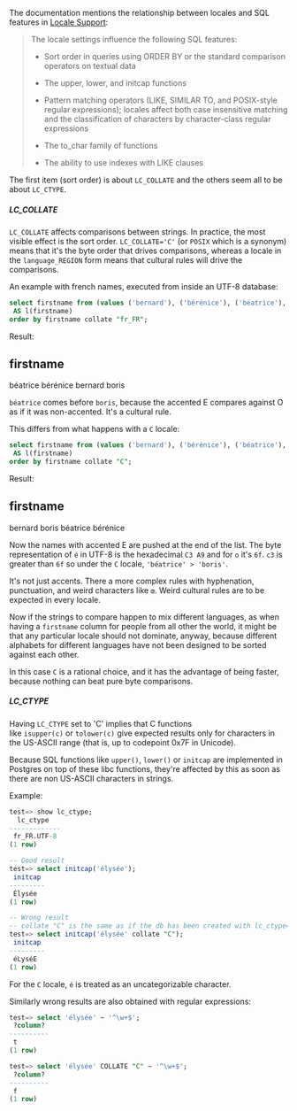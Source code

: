 The documentation mentions the relationship between locales and SQL features in [Locale Support](https://www.postgresql.org/docs/current/locale.html):

> The locale settings influence the following SQL features:
> 
> -   Sort order in queries using ORDER BY or the standard comparison operators on textual data
>     
> -   The upper, lower, and initcap functions
>     
> -   Pattern matching operators (LIKE, SIMILAR TO, and POSIX-style regular expressions); locales affect both case insensitive matching and the classification of characters by character-class regular expressions
>     
> -   The to_char family of functions
>     
> -   The ability to use indexes with LIKE clauses
>     

The first item (sort order) is about `LC_COLLATE` and the others seem all to be about `LC_CTYPE`.

##### LC_COLLATE
`LC_COLLATE` affects comparisons between strings. In practice, the most visible effect is the sort order. `LC_COLLATE='C'` (or `POSIX` which is a synonym) means that it's the byte order that drives comparisons, whereas a locale in the `language_REGION` form means that cultural rules will drive the comparisons.

An example with french names, executed from inside an UTF-8 database:

```sql
select firstname from (values ('bernard'), ('bérénice'), ('béatrice'), ('boris'))
 AS l(firstname)
order by firstname collate "fr_FR";
```

Result:

 firstname 
-----------
 béatrice
 bérénice
 bernard
 boris

`béatrice` comes before `boris`, because the accented E compares against O as if it was non-accented. It's a cultural rule.

This differs from what happens with a `C` locale:

```sql
select firstname from (values ('bernard'), ('bérénice'), ('béatrice'), ('boris')) 
 AS l(firstname)
order by firstname collate "C";
```

Result:

 firstname 
-----------
 bernard
 boris
 béatrice
 bérénice

Now the names with accented E are pushed at the end of the list. The byte representation of `é` in UTF-8 is the hexadecimal `C3 A9` and for `o` it's `6f`. `c3` is greater than `6f` so under the `C` locale, `'béatrice' > 'boris'`.

It's not just accents. There a more complex rules with hyphenation, punctuation, and weird characters like `œ`. Weird cultural rules are to be expected in every locale.

Now if the strings to compare happen to mix different languages, as when having a `firstname` column for people from all other the world, it might be that any particular locale should not dominate, anyway, because different alphabets for different languages have not been designed to be sorted against each other.

In this case `C` is a rational choice, and it has the advantage of being faster, because nothing can beat pure byte comparisons.

##### LC_CTYPE
Having `LC_CTYPE` set to 'C' implies that C functions like `isupper(c)` or `tolower(c)` give expected results only for characters in the US-ASCII range (that is, up to codepoint 0x7F in Unicode).

Because SQL functions like `upper()`, `lower()` or `initcap` are implemented in Postgres on top of these libc functions, they're affected by this as soon as there are non US-ASCII characters in strings.

Example:

```sql
test=> show lc_ctype;
  lc_ctype   
-------------
 fr_FR.UTF-8
(1 row)

-- Good result
test=> select initcap('élysée');
 initcap 
---------
 Élysée
(1 row)

-- Wrong result
-- collate "C" is the same as if the db has been created with lc_ctype='C'
test=> select initcap('élysée' collate "C");
 initcap 
---------
 éLyséE
(1 row)
```

For the `C` locale, `é` is treated as an uncategorizable character.

Similarly wrong results are also obtained with regular expressions:

```sql
test=> select 'élysée' ~ '^\w+$';
 ?column? 
----------
 t
(1 row)

test=> select 'élysée' COLLATE "C" ~ '^\w+$';
 ?column? 
----------
 f
(1 row)
```
